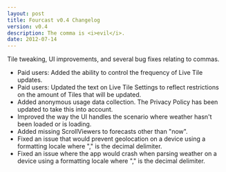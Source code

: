 ```yaml
---
layout: post
title: Fourcast v0.4 Changelog
version: v0.4
description: The comma is <i>evil</i>.
date: 2012-07-14
---
```


Tile tweaking, UI improvements, and several bug fixes relating to commas.

* Paid users: Added the ability to control the frequency of Live Tile updates.
* Paid users: Updated the text on Live Tile Settings to reflect restrictions on the amount of Tiles that will be updated.
* Added anonymous usage data collection. The Privacy Policy has been updated to take this into account.
* Improved the way the UI handles the scenario where weather hasn't been loaded or is loading.
* Added missing ScrollViewers to forecasts other than "now".
* Fixed an issue that would prevent geolocation on a device using a formatting locale where "," is the decimal delimiter.
* Fixed an issue where the app would crash when parsing weather on a device using a formatting locale where "," is the decimal delimiter.